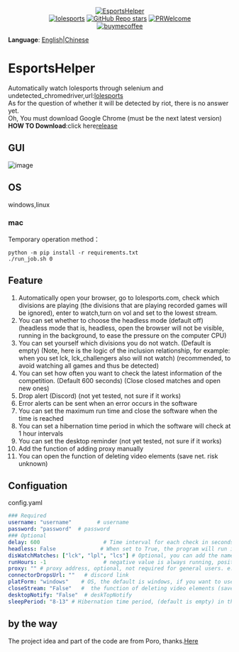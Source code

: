 <p align="center">
<a href="https://github.com/Yudaotor/EsportsHelper"><img alt="EsportsHelper" src="https://i.328888.xyz/2023/03/28/itMRQF.png"></a><br/>
<a href="https://lolesports.com"><img alt="lolesports" src="https://img.shields.io/badge/WebSite-lol%20esports-445fa5.svg?style=plastic"></a>
<a href="https://github.com/Yudaotor/EsportsHelper/stargazers"><img alt="GitHub Repo stars" src="https://img.shields.io/github/stars/Yudaotor/EsportsHelper"></a>
<a href="https://github.com/Yudaotor/EsportsHelper/pulls"><img alt="PRWelcome" src="https://img.shields.io/badge/PRs-welcome-brightgreen.svg?style=flat"></a><br/>
<a href="https://www.cdnjson.com/images/2023/03/13/image-merge-1678713037835.png"><img alt="buymecoffee" src="https://user-images.githubusercontent.com/87225219/228188809-9d136e10-faa1-49b9-a6b7-b969dd1d8c7f.png"></a>
</p>

**Language**: [English](https://github.com/Yudaotor/EsportsHelper/blob/main/README.EN.md)|[Chinese](https://github.com/Yudaotor/EsportsHelper/blob/main/README.md)
# EsportsHelper
Automatically watch lolesports through selenium and undetected_chromedriver,url:[lolesports](lolesports.com)  
As for the question of whether it will be detected by riot, there is no answer yet.    
Oh, You must download Google Chrome (must be the next latest version)  
**HOW TO Download**:click here[release](https://github.com/Yudaotor/EsportsHelper/releases)

## GUI
![image](https://user-images.githubusercontent.com/87225219/228434642-6b7317e5-1c0a-4931-b358-f6e2b304429b.png)

## OS  
windows,linux  

### mac
Temporary operation method：
```shell
python -m pip install -r requirements.txt
./run_job.sh 0
```


## Feature
1. Automatically open your browser, go to lolesports.com, check which divisions are playing (the divisions that are playing recorded games will be ignored), enter to watch,turn on vol and set to the lowest stream. 
2. You can set whether to choose the headless mode (default off) (headless mode that is, headless, open the browser will not be visible, running in the background, to ease the pressure on the computer CPU)
3. You can set yourself which divisions you do not watch. (Default is empty) (Note, here is the logic of the inclusion relationship, for example: when you set lck, lck_challengers also will not watch) (recommended, to avoid watching all games and thus be detected)
4. You can set how often you want to check the latest information of the competition. (Default 600 seconds) (Close closed matches and open new ones)
5. Drop alert (Discord) (not yet tested, not sure if it works)
6. Error alerts can be sent when an error occurs in the software
7. You can set the maximum run time and close the software when the time is reached
8. You can set a hibernation time period in which the software will check at 1 hour intervals
9. You can set the desktop reminder (not yet tested, not sure if it works)
10. Add the function of adding proxy manually
11. You can open the function of deleting video elements (save net. risk unknown)

## Configuation
config.yaml
```yaml
### Required
username: "username"        # username  
password: "password"  # password  
### Optional
delay: 600                    # Time interval for each check in seconds (default is 600 seconds) (each detection time will fluctuate randomly between 0.8 and 1.5 times the time delay you set) 
headless: False              # When set to True, the program will run in the background, otherwise it will open a browser window (default is False)  
disWatchMatches: ["lck", "lpl", "lcs"] # Optional, you can add the name of the race you don't want to see here. (Note, it is lowercase)    
runHours: -1                  # negative value is always running, positive value is running hours, default -1
proxy: "" # proxy address, optional, not required for general users. e.g., "127.0.0.1:7890"
connectorDropsUrl: ""   # discord link
platForm: "windows"    # OS, the default is windows, if you want to use linux, please configure here  
closeStream: "False"   #  the function of deleting video elements (save net. risk unknown)
desktopNotify: "False"  # deskTopNotify
sleepPeriod: "8-13" # Hibernation time period, (default is empty) in the format of "start hour - end hour", will be checked in 1 hour intervals in the hibernation time period. The interval is left-closed and right-open.
```

## by the way
The project idea and part of the code are from Poro, thanks.[Here](https://github.com/LeagueOfPoro/EsportsCapsuleFarmer)
